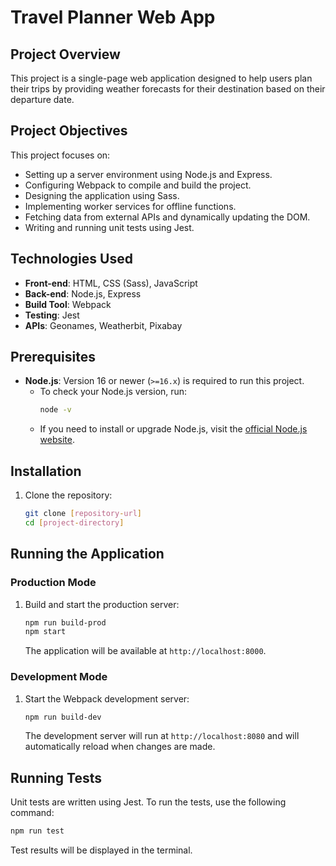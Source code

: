 # Travel Planner Web App  

## Project Overview  
This project is a single-page web application designed to help users plan their trips by providing weather forecasts for their destination based on their departure date.  

## Project Objectives  
This project focuses on:  
- Setting up a server environment using Node.js and Express.  
- Configuring Webpack to compile and build the project.  
- Designing the application using Sass.  
- Implementing worker services for offline functions.  
- Fetching data from external APIs and dynamically updating the DOM.  
- Writing and running unit tests using Jest.  

## Technologies Used  
- **Front-end**: HTML, CSS (Sass), JavaScript  
- **Back-end**: Node.js, Express  
- **Build Tool**: Webpack  
- **Testing**: Jest  
- **APIs**: Geonames, Weatherbit, Pixabay  

## Prerequisites  
- **Node.js**: Version 16 or newer (`>=16.x`) is required to run this project.  
  - To check your Node.js version, run:  
    ```bash
    node -v
    ```  
  - If you need to install or upgrade Node.js, visit the [official Node.js website](https://nodejs.org/).  

## Installation  
1. Clone the repository:  
   ```bash
   git clone [repository-url]
   cd [project-directory]

## Running the Application  
### Production Mode  
1. Build and start the production server:  
   ```bash
   npm run build-prod
   npm start
   ```  
   The application will be available at `http://localhost:8000`.  

### Development Mode  
1. Start the Webpack development server:  
   ```bash
   npm run build-dev
   ```  
   The development server will run at `http://localhost:8080` and will automatically reload when changes are made.  

## Running Tests  
Unit tests are written using Jest. To run the tests, use the following command:  
```bash
npm run test
```  
Test results will be displayed in the terminal.
